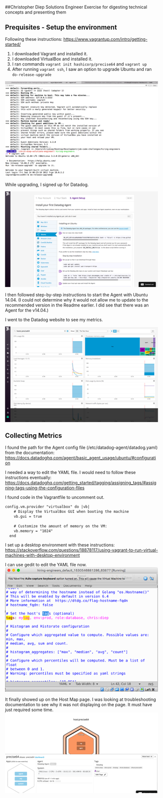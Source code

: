 ##Christopher Diep
Solutions Engineer Exercise for digesting technical concepts and presenting them

## Prequisites - Setup the environment

Following these instructions: https://www.vagrantup.com/intro/getting-started/
1. I downloaded Vagrant and installed it.
2. I downloaded VirtualBox and installed it.
3. I ran commands `vagrant init hashicorp/precise64` and `vagrant up`
4. After running `vagrant ssh`, I saw an option to upgrade Ubuntu and ran `do-release-upgrade`

![Ubuntu upgrade](img/0-ubuntu-upgrade.png)

While upgrading, I signed up for Datadog.

![Datadog Signup](img/0-datadog-signup.png)

I then followed step-by-step instructions to start the Agent with Ubuntu 14.04. (I could not determine why it would not allow me to update to the recommended version in the Readme earlier. I did see that there was an Agent for the v14.04.)

I went to the Datadog website to see my metrics.

![Datadog Metrics](img/0-datadog-metrics.png)

## Collecting Metrics
I found the path for the Agent config file (/etc/datadog-agent/datadog.yaml) from the documentation: https://docs.datadoghq.com/agent/basic_agent_usage/ubuntu/#configuration

I needed a way to edit the YAML file. I would need to follow these instructions eventually: https://docs.datadoghq.com/getting_started/tagging/assigning_tags/#assigning-tags-using-the-configuration-files

I found code in the Vagrantfile to uncomment out.

```
config.vm.provider "virtualbox" do |vb|
    # Display the VirtualBox GUI when booting the machine
    vb.gui = true

    # Customize the amount of memory on the VM:
    vb.memory = "1024"
  end
```

I set up a desktop environment with these instructions: https://stackoverflow.com/questions/18878117/using-vagrant-to-run-virtual-machines-with-desktop-environment

I can use gedit to edit the YAML file now.
![Agent Config](img/1-agent-config-tags.png)

It finally showed up on the Host Map page. I was looking at troubleshooting documentation to see why it was not displaying on the page. It must have just required some time.
![Host Map](img/1-host-map-page.png)
